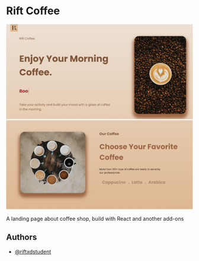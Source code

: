 
# Rift Coffee

![Images](design/images/design1.png)
![Images](design/images/design2.png)

A landing page about coffee shop, build with React and another add-ons

## Authors

- [@riftxdstudent](https://www.github.com/riftxdstudent)

